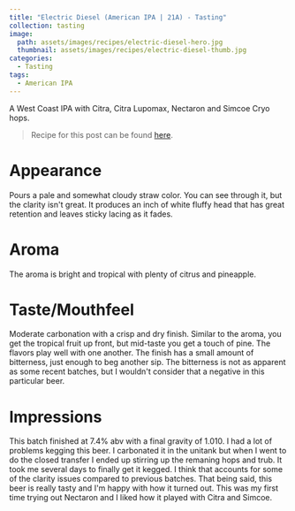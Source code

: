```yaml
---
title: "Electric Diesel (American IPA | 21A) - Tasting"
collection: tasting
image:
  path: assets/images/recipes/electric-diesel-hero.jpg
  thumbnail: assets/images/recipes/electric-diesel-thumb.jpg
categories:
  - Tasting
tags:
  - American IPA
---
```


A West Coast IPA with Citra, Citra Lupomax, Nectaron and Simcoe Cryo hops.

> Recipe for this post can be found [here](/recipes/electric-diesel-west-coast-ipa/).

# Appearance

Pours a pale and somewhat cloudy straw color. You can see through it, but the clarity isn't great. It produces an inch of white fluffy head that has great retention and leaves sticky lacing as it fades.

# Aroma

The aroma is bright and tropical with plenty of citrus and pineapple.

# Taste/Mouthfeel

Moderate carbonation with a crisp and dry finish. Similar to the aroma, you get the tropical fruit up front, but mid-taste you get a touch of pine. The flavors play well with one another. The finish has a small amount of bitterness, just enough to beg another sip. The bitterness is not as apparent as some recent batches, but I wouldn't consider that a negative in this particular beer.

# Impressions

This batch finished at 7.4% abv with a final gravity of 1.010. I had a lot of problems kegging this beer. I carbonated it in the unitank but when I went to do the closed transfer I ended up stirring up the remaning hops and trub. It took me several days to finally get it kegged. I think that accounts for some of the clarity issues compared to previous batches. That being said, this beer is really tasty and I'm happy with how it turned out. This was my first time trying out Nectaron and I liked how it played with Citra and Simcoe.
